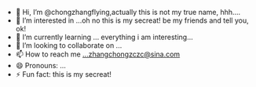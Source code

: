 - 👋 Hi, I’m @chongzhangflying,actually this is not my true name, hhh....
- 👀 I’m interested in ...oh no this is my secreat! be my friends and tell you, ok!
- 🌱 I’m currently learning ... everything i am interesting...
- 💞️ I’m looking to collaborate on ...
- 📫 How to reach me ...zhangchongzczc@sina.com
- 😄 Pronouns: ...
- ⚡ Fun fact: this is my secreat!

<!---
chongzhangflying/chongzhangflying is a ✨ special ✨ repository because its `README.md` (this file) appears on your GitHub profile.
You can click the Preview link to take a look at your changes.
--->
